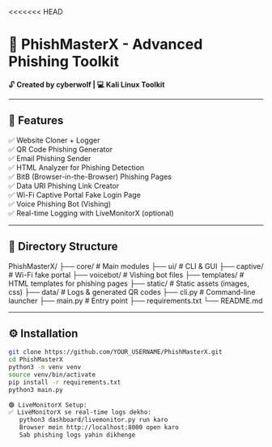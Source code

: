 <<<<<<< HEAD
# 📡 PhishMasterX - Advanced Phishing Toolkit

🔓 **Created by cyberwolf | 💻 Kali Linux Toolkit**

---

## 🚀 Features

✅ Website Cloner + Logger  
✅ QR Code Phishing Generator  
✅ Email Phishing Sender  
✅ HTML Analyzer for Phishing Detection  
✅ BitB (Browser-in-the-Browser) Phishing Pages  
✅ Data URI Phishing Link Creator  
✅ Wi-Fi Captive Portal Fake Login Page  
✅ Voice Phishing Bot (Vishing)  
✅ Real-time Logging with LiveMonitorX (optional)

---

## 📂 Directory Structure

PhishMasterX/
├── core/ # Main modules
├── ui/ # CLI & GUI
├── captive/ # Wi-Fi fake portal
├── voicebot/ # Vishing bot files
├── templates/ # HTML templates for phishing pages
├── static/ # Static assets (images, css)
├── data/ # Logs & generated QR codes
├── cli.py # Command-line launcher
├── main.py # Entry point
├── requirements.txt
└── README.md


---

## ⚙️ Installation

```bash
git clone https://github.com/YOUR_USERNAME/PhishMasterX.git
cd PhishMasterX
python3 -m venv venv
source venv/bin/activate
pip install -r requirements.txt
python3 main.py
 
🟢 LiveMonitorX Setup:
✅ LiveMonitorX se real-time logs dekho:
   python3 dashboard/livemonitor.py run karo
   Browser mein http://localhost:8000 open karo
   Sab phishing logs yahin dikhenge

